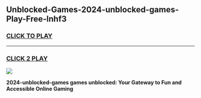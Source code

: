 
## Unblocked-Games-2024-unblocked-games-Play-Free-lnhf3
<h3>
<a href="https://premium76.site?title=2024-unblocked-games&ref=19M">CLICK TO PLAY</a></h3>
<hr>

<h3>
<a href="https://premium76.site?title=2024-unblocked-games&ref=19M">CLICK 2 PLAY</a>
  
</h3>

<a href="https://premium76.site?title=2024-unblocked-games&ref=19M"><img src="https://clearcache.store/games.png"></a>


**2024-unblocked-games games unblocked: Your Gateway to Fun and Accessible Online Gaming**
